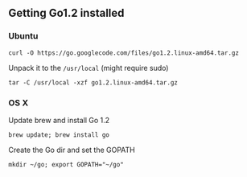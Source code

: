 ## Getting Go1.2 installed

### Ubuntu

`curl -O https://go.googlecode.com/files/go1.2.linux-amd64.tar.gz`

Unpack it to the `/usr/local` (might require sudo)

`tar -C /usr/local -xzf go1.2.linux-amd64.tar.gz`

### OS X

Update brew and install Go 1.2

`brew update; brew install go`

Create the Go dir and set the GOPATH

`mkdir ~/go; export GOPATH="~/go"`